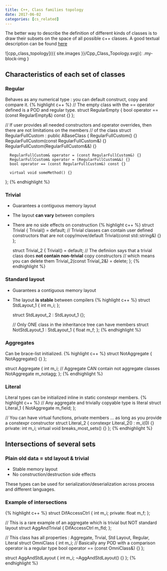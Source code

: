 ```yaml
---
title: C++, Class families topology
date: 2017-06-02
categories: [cs_related]
---
```


The better way to describe the definition of different kinds of classes is to draw their subsets on the space of all possible c++ classes.
A good textual description can be found [here][0]

![cpp_class_topology]({{ site.images }}/Cpp_Class_Topology.svg){: .my-block-img }

## Characteristics of each set of classes

### Regular

Behaves as any numerical type : you can default construct, copy and compare it.
{% highlight c++ %}
  // The empty class with the == operator defined is a POD and regular type.
  struct RegularEmpty { 
      bool operator == (const RegularEmpty&) const {}
  };

  // If user provides all needed constructors and operator overrides, then there are not limitations on the members
  // of the class
  struct RegularFullCustom : public ABaseClass { 
      RegularFullCustom() {}
      RegularFullCustom(const RegularFullCustom&) {}
      RegularFullCustom(RegularFullCustom&&) {}

      RegularFullCustom& operator = (const RegularFullCustom&) {}
      RegularFullCustom& operator = (RegularFullCustom&&) {}
      bool operator == (const RegularFullCustom&) const {}

      virtual void someMethod() {}
  };
{% endhighlight %}

### Trivial

* Guarantees a contiguous memory layout
* The layout **can vary** between compilers
* There are no side effects on construction
{% highlight c++ %}
  struct Trivial { 
      Trivial() = default;
      // Trivial classes can contain user defined constructors that are not copy/move/default
      Trivial(const std::string&) {}
  };

  struct Trivial_2 { 
      Trivial() = default;
      // The definiion says that a trivial class does **not contain non-trivial** copy constructors
      // which means you can delete them
      Trivial_2(const Trivial_2&) = delete;
  };
{% endhighlight %}

### Standard layout

* Guarantees a contiguous memory layout
* The layout **is stable** between compilers
{% highlight c++ %}
  struct StdLayout_1 { 
      int m_i;
  };

  struct StdLayout_2 : StdLayout_1 {};

  // Only ONE class in the inheritance tree can have members
  struct NotStdLayout_1 : StdLayout_1 {
    float m_f;
  };
{% endhighlight %}

### Aggregates

Can be brace-list initialized.
{% highlight c++ %}
  struct NotAggregate { 
      NotAggregate() {}
  };

  struct Aggregate { 
      int m_i;
      // Aggregate CAN contain not aggregate classes
      NotAggregate m_notagg;
  };
{% endhighlight %}

### Literal

Literal types can be initialized inline in static constexpr members.
{% highlight c++ %}
  // Any aggregate and trivially copyable type is literal
  struct Literal_1 {
      NotAggregate m_field;
  };

  // You can have virtual functions, private members ... as long as you provide a constexpr constructor
  struct Literal_2 { 
      constexpr Literal_2() : m_i(0) {}
      private:
      int m_i;
      virtual void breaks_most_sets() {}
  };
{% endhighlight %}

## Intersections of several sets

### Plain old data = std layout & trivial

* Stable memory layout
* No construction/destruction side effects

These types can be used for serialization/deserialization across process and different languages.

### Example of intersections

{% highlight c++ %}
  struct DifAccessCtrl { 
      int m_i;
      private:
      float m_f;
  };

  // This is a rare example of an aggregate which is trivial but NOT standard layout
  struct AggAndTrivial {
      DifAccessCtrl m_fld;
  };

  // This class has all properties : Aggregate, Trvial, Std Layout, Regular, Literal
  struct OmniClass { 
      int m_i;
      // Basically any POD with a comparison operator is a regular type
      bool operator == (const OmniClass&) {}
  };

  struct AggAndStdLayout { 
      int m_i;
      ~AggAndStdLayout() {}
  };
{% endhighlight %}

[0]: https://stackoverflow.com/questions/4178175/what-are-aggregates-and-pods-and-how-why-are-they-special
